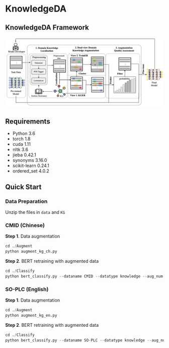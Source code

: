 # KnowledgeDA

## KnowledgeDA Framework

![KnowledgeDA](img/KnowledgeDA_framework_v3.png)

## Requirements

* Python 3.6
* torch 1.8
* cuda 1.11
* nltk 3.6
* jieba  0.42.1
* synonyms 3.16.0
* scikit-learn 0.24.1
* ordered_set 4.0.2


## Quick Start

### Data Preparation

Unzip the files in `data` and  `KG`


### CMID (Chinese)

**Step 1**. Data augmentation

```python
cd ./Augment
python augment_kg_ch.py 
```

**Step 2**. BERT retraining with augmented data

```python
cd ./Classify
python bert_classify.py --dataname CMID --datatype knowledge --aug_num 5 --num_classes 4 --bert_path ../PLMs/BERT_base_chinese --seed 1
```


### SO-PLC (English)

**Step 1**. Data augmentation

```python
cd ./Augment
python augment_kg_en.py 
```

**Step 2**. BERT retraining with augmented data

```python
cd ./Classify
python bert_classify.py --dataname SO-PLC --datatype knowledge --aug_num 5 --num_classes 4 --bert_path ../PLMs/BERT_base --seed 1
```

